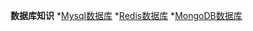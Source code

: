 <!-- markdown-toc start - Don't edit this section. Run M-x markdown-toc-generate-toc again -->
**数据库知识**
   *[Mysql数据库](#Mysql数据库)
   *[Redis数据库](#Redis数据库)
   *[MongoDB数据库](#MongoDB数据库)

<!-- markdown-toc end -->
